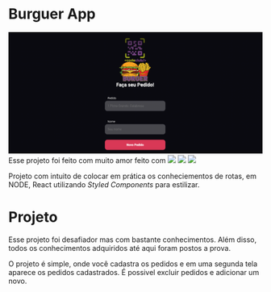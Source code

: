 # Burguer App 
<img src="./index.png"/>
Esse projeto foi feito com muito amor feito com 
<img src="https://img.shields.io/badge/HTML5-E34F26?style=for-the-badge&logo=html5&logoColor=white" />
<img src="https://img.shields.io/badge/CSS3-1572B6?style=for-the-badge&logo=css3&logoColor=white"/>
<img src="https://img.shields.io/badge/React-20232A?style=for-the-badge&logo=react&logoColor=61DAFB"/>

Projeto com intuito de colocar em prática os conheciementos de rotas, em NODE, React utilizando <em>Styled Components</em> para estilizar. 

# Projeto 

Esse projeto foi desafiador mas com bastante conhecimentos. Além disso, todos os conhecimentos adquiridos até aqui foram postos a prova.

O projeto é simple, onde você cadastra os pedidos e em uma segunda tela aparece os pedidos cadastrados. É possivel excluir pedidos e adicionar um novo.


